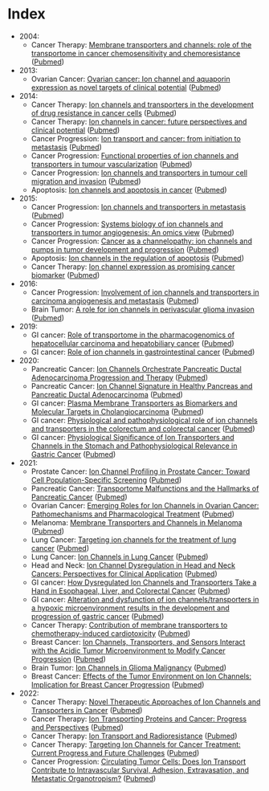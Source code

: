 # Index

- 2004:
  - Cancer Therapy: [Membrane transporters and channels: role of the transportome in cancer chemosensitivity and chemoresistance](https://doi.org/10.1158/0008-5472.CAN-03-3884) ([Pubmed](https://pubmed.ncbi.nlm.nih.gov/15205344))
- 2013:
  - Ovarian Cancer: [Ovarian cancer: Ion channel and aquaporin expression as novel targets of clinical potential](https://doi.org/10.1016/J.EJCA.2013.03.016) ([Pubmed](https://pubmed.ncbi.nlm.nih.gov/23683551))
- 2014:
  - Cancer Therapy: [Ion channels and transporters in the development of drug resistance in cancer cells](https://doi.org/10.1098/RSTB.2013.0109) ([Pubmed](https://pubmed.ncbi.nlm.nih.gov/24493757))
  - Cancer Therapy: [Ion channels in cancer: future perspectives and clinical potential](https://doi.org/10.1098/RSTB.2013.0108) ([Pubmed](https://pubmed.ncbi.nlm.nih.gov/24493756))
  - Cancer Progression: [Ion transport and cancer: from initiation to metastasis](https://doi.org/10.1098/RSTB.2013.0092) ([Pubmed](https://pubmed.ncbi.nlm.nih.gov/24493741))
  - Cancer Progression: [Functional properties of ion channels and transporters in tumour vascularization](https://doi.org/10.1098/RSTB.2013.0103) ([Pubmed](https://pubmed.ncbi.nlm.nih.gov/24493751))
  - Cancer Progression: [Ion channels and transporters in tumour cell migration and invasion](https://doi.org/10.1098/RSTB.2013.0102) ([Pubmed](https://pubmed.ncbi.nlm.nih.gov/24493750))
  - Apoptosis: [Ion channels and apoptosis in cancer](https://doi.org/10.1098/RSTB.2013.0104) ([Pubmed](https://pubmed.ncbi.nlm.nih.gov/24493752))
- 2015:
  - Cancer Progression: [Ion channels and transporters in metastasis](https://doi.org/10.1016/J.BBAMEM.2014.11.012) ([Pubmed](https://pubmed.ncbi.nlm.nih.gov/25445667))
  - Cancer Progression: [Systems biology of ion channels and transporters in tumor angiogenesis: An omics view](https://doi.org/10.1016/J.BBAMEM.2014.10.031) ([Pubmed](https://pubmed.ncbi.nlm.nih.gov/25450338))
  - Cancer Progression: [Cancer as a channelopathy: ion channels and pumps in tumor development and progression](https://doi.org/10.3389/FNCEL.2015.00086) ([Pubmed](https://pubmed.ncbi.nlm.nih.gov/25852478))
  - Apoptosis: [Ion channels in the regulation of apoptosis](https://doi.org/10.1016/J.BBAMEM.2014.10.030) ([Pubmed](https://pubmed.ncbi.nlm.nih.gov/25450339))
  - Cancer Therapy: [Ion channel expression as promising cancer biomarker](https://doi.org/10.1016/J.BBAMEM.2014.12.016) ([Pubmed](https://pubmed.ncbi.nlm.nih.gov/25542783))
- 2016:
  - Cancer Progression: [Involvement of ion channels and transporters in carcinoma angiogenesis and metastasis](https://doi.org/10.1152/AJPCELL.00218.2015) ([Pubmed](https://pubmed.ncbi.nlm.nih.gov/26791487))
  - Brain Tumor: [A role for ion channels in perivascular glioma invasion](https://doi.org/10.1007/S00249-016-1154-X) ([Pubmed](https://pubmed.ncbi.nlm.nih.gov/27424110))
- 2019:
  - GI cancer: [Role of transportome in the pharmacogenomics of hepatocellular carcinoma and hepatobiliary cancer](https://doi.org/10.2217/PGS-2019-0033) ([Pubmed](https://pubmed.ncbi.nlm.nih.gov/31486734))
  - GI cancer: [Role of ion channels in gastrointestinal cancer](https://doi.org/10.3748/WJG.V25.I38.5732) ([Pubmed](https://pubmed.ncbi.nlm.nih.gov/31636470))
- 2020:
  - Pancreatic Cancer: [Ion Channels Orchestrate Pancreatic Ductal Adenocarcinoma Progression and Therapy](https://doi.org/10.3389/FPHAR.2020.586599) ([Pubmed](https://pubmed.ncbi.nlm.nih.gov/33841132))
  - Pancreatic Cancer: [Ion Channel Signature in Healthy Pancreas and Pancreatic Ductal Adenocarcinoma](https://doi.org/10.3389/FPHAR.2020.568993) ([Pubmed](https://pubmed.ncbi.nlm.nih.gov/33178018))
  - GI cancer: [Plasma Membrane Transporters as Biomarkers and Molecular Targets in Cholangiocarcinoma](https://doi.org/10.3390/CELLS9020498) ([Pubmed](https://pubmed.ncbi.nlm.nih.gov/32098199))
  - GI cancer: [Physiological and pathophysiological role of ion channels and transporters in the colorectum and colorectal cancer](https://doi.org/10.1111/JCMM.15600) ([Pubmed](https://pubmed.ncbi.nlm.nih.gov/32662230))
  - GI cancer: [Physiological Significance of Ion Transporters and Channels in the Stomach and Pathophysiological Relevance in Gastric Cancer](https://doi.org/10.1155/2020/2869138) ([Pubmed](https://pubmed.ncbi.nlm.nih.gov/32104192))
- 2021:
  - Prostate Cancer: [Ion Channel Profiling in Prostate Cancer: Toward Cell Population-Specific Screening](https://doi.org/10.1007/112_2020_22) ([Pubmed](https://pubmed.ncbi.nlm.nih.gov/32737754))
  - Pancreatic Cancer: [Transportome Malfunctions and the Hallmarks of Pancreatic Cancer](https://doi.org/10.1007/112_2020_20) ([Pubmed](https://pubmed.ncbi.nlm.nih.gov/32770395))
  - Ovarian Cancer: [Emerging Roles for Ion Channels in Ovarian Cancer: Pathomechanisms and Pharmacological Treatment](https://doi.org/10.3390/CANCERS13040668) ([Pubmed](https://pubmed.ncbi.nlm.nih.gov/33562306))
  - Melanoma: [Membrane Transporters and Channels in Melanoma](https://doi.org/10.1007/112_2020_17) ([Pubmed](https://pubmed.ncbi.nlm.nih.gov/32737752))
  - Lung Cancer: [Targeting ion channels for the treatment of lung cancer](https://doi.org/10.1016/J.BBCAN.2021.188629) ([Pubmed](https://pubmed.ncbi.nlm.nih.gov/34610420))
  - Lung Cancer: [Ion Channels in Lung Cancer](https://doi.org/10.1007/112_2020_29) ([Pubmed](https://pubmed.ncbi.nlm.nih.gov/32772273))
  - Head and Neck: [Ion Channel Dysregulation in Head and Neck Cancers: Perspectives for Clinical Application](https://doi.org/10.1007/112_2020_38) ([Pubmed](https://pubmed.ncbi.nlm.nih.gov/32789787))
  - GI cancer: [How Dysregulated Ion Channels and Transporters Take a Hand in Esophageal, Liver, and Colorectal Cancer](https://doi.org/10.1007/112_2020_41) ([Pubmed](https://pubmed.ncbi.nlm.nih.gov/32875386))
  - GI cancer: [Alteration and dysfunction of ion channels/transporters in a hypoxic microenvironment results in the development and progression of gastric cancer](https://doi.org/10.1007/S13402-021-00604-1) ([Pubmed](https://pubmed.ncbi.nlm.nih.gov/33856653))
  - Cancer Therapy: [Contribution of membrane transporters to chemotherapy-induced cardiotoxicity](https://doi.org/10.1111/BCPT.13635) ([Pubmed](https://pubmed.ncbi.nlm.nih.gov/34237188))
  - Breast Cancer: [Ion Channels, Transporters, and Sensors Interact with the Acidic Tumor Microenvironment to Modify Cancer Progression](https://doi.org/10.1007/112_2021_63) ([Pubmed](https://pubmed.ncbi.nlm.nih.gov/34291319))
  - Brain Tumor: [Ion Channels in Glioma Malignancy](https://doi.org/10.1007/112_2020_44) ([Pubmed](https://pubmed.ncbi.nlm.nih.gov/32930879))
  - Breast Cancer: [Effects of the Tumor Environment on Ion Channels: Implication for Breast Cancer Progression](https://doi.org/10.1007/112_2020_19) ([Pubmed](https://pubmed.ncbi.nlm.nih.gov/32761457))
- 2022:
  - Cancer Therapy: [Novel Therapeutic Approaches of Ion Channels and Transporters in Cancer](https://doi.org/10.1007/112_2020_28) ([Pubmed](https://pubmed.ncbi.nlm.nih.gov/32715321))
  - Cancer Therapy: [Ion Transporting Proteins and Cancer: Progress and Perspectives](https://doi.org/10.1007/112_2021_66) ([Pubmed](https://pubmed.ncbi.nlm.nih.gov/35018530))
  - Cancer Therapy: [Ion Transport and Radioresistance](https://doi.org/10.1007/112_2020_33) ([Pubmed](https://pubmed.ncbi.nlm.nih.gov/32737751))
  - Cancer Therapy: [Targeting Ion Channels for Cancer Treatment: Current Progress and Future Challenges](https://doi.org/10.1007/112_2020_46) ([Pubmed](https://pubmed.ncbi.nlm.nih.gov/32865696))
  - Cancer Progression: [Circulating Tumor Cells: Does Ion Transport Contribute to Intravascular Survival, Adhesion, Extravasation, and Metastatic Organotropism?](https://doi.org/10.1007/112_2021_68) ([Pubmed](https://pubmed.ncbi.nlm.nih.gov/35137308))
